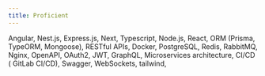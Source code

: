 ```yaml
---
title: Proficient
---
```


Angular, Nest.js, Express.js, Next, Typescript, Node.js, React, ORM (Prisma, TypeORM, Mongoose), RESTful APIs, Docker,
PostgreSQL, Redis, RabbitMQ, Nginx, OpenAPI, OAuth2, JWT, GraphQL, Microservices architecture, CI/CD (
GitLab CI/CD), Swagger, WebSockets, tailwind, 

